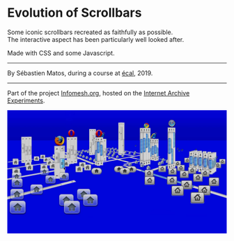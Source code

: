 
# Evolution of Scrollbars

Some iconic scrollbars recreated as faithfully as possible.\
The interactive aspect has been particularly well looked after.

Made with CSS and some Javascript.
___
By Sébastien Matos,  during a course at [écal](https://www.ecal.ch/en/100/homepage), 2019.
___
Part of the project [Infomesh.org](http://infomesh.org/), hosted on the [Internet Archive Experiments](https://experiments.archivelab.org/).

![](/rsrc/capture_01.jpg?raw=true "Web Landscape")
